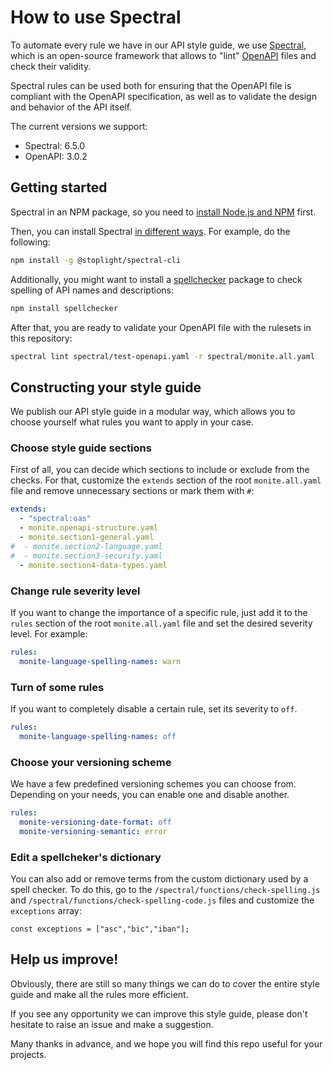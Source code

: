 # How to use Spectral

To automate every rule we have in our API style guide, we use [Spectral](https://stoplight.io/open-source/spectral), which is an open-source framework that allows to "lint" [OpenAPI](https://www.openapis.org/) files and check their validity. 

Spectral rules can be used both for ensuring that the OpenAPI file is compliant with the OpenAPI specification, as well as to validate the design and behavior of the API itself.

The current versions we support:

* Spectral: 6.5.0
* OpenAPI: 3.0.2

## Getting started

Spectral in an NPM package, so you need to [install Node.js and NPM](https://docs.npmjs.com/downloading-and-installing-node-js-and-npm) first.

Then, you can install Spectral [in different ways](https://meta.stoplight.io/docs/spectral/b8391e051b7d8-installation). For example, do the following:

```bash
npm install -g @stoplight/spectral-cli
```

Additionally, you might want to install a [spellchecker](https://www.npmjs.com/package/spellchecker) package to check spelling of API names and descriptions:

```bash
npm install spellchecker
```

After that, you are ready to validate your OpenAPI file with the rulesets in this repository:

```bash
spectral lint spectral/test-openapi.yaml -r spectral/monite.all.yaml
```

## Constructing your style guide

We publish our API style guide in a modular way, which allows you to choose yourself what rules you want to apply in your case. 

### Choose style guide sections

First of all, you can decide which sections to include or exclude from the checks. For that, customize the `extends` section of the root `monite.all.yaml` file and remove unnecessary sections or mark them with `#`:

```yaml
extends:
  - "spectral:oas"
  - monite.openapi-structure.yaml
  - monite.section1-general.yaml
#  - monite.section2-language.yaml
#  - monite.section3-security.yaml
  - monite.section4-data-types.yaml
```

### Change rule severity level

If you want to change the importance of a specific rule, just add it to the `rules` section of the root `monite.all.yaml` file and set the desired severity level. For example:

```yaml
rules:
  monite-language-spelling-names: warn
```

### Turn of some rules

If you want to completely disable a certain rule, set its severity to `off`.

```yaml
rules:
  monite-language-spelling-names: off
```

### Choose your versioning scheme

We have a few predefined versioning schemes you can choose from. Depending on your needs, you can enable one and disable another.

```yaml
rules:
  monite-versioning-date-format: off
  monite-versioning-semantic: error
```

### Edit a spellcheker's dictionary

You can also add or remove terms from the custom dictionary used by a spell checker. To do this, go to the `/spectral/functions/check-spelling.js` and `/spectral/functions/check-spelling-code.js` files and customize the `exceptions` array:

```
const exceptions = ["asc","bic","iban"];
```

## Help us improve!

Obviously, there are still so many things we can do to cover the entire style guide and make all the rules more efficient. 

If you see any opportunity we can improve this style guide, please don't hesitate to raise an issue and make a suggestion.

Many thanks in advance, and we hope you will find this repo useful for your projects.